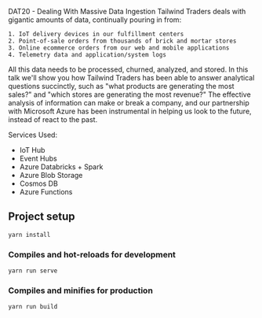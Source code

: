 DAT20 -  Dealing With Massive Data Ingestion 
Tailwind Traders deals with gigantic amounts of data, continually pouring in from:

	1. IoT delivery devices in our fulfillment centers 
	2. Point-of-sale orders from thousands of brick and mortar stores
	3. Online ecommerce orders from our web and mobile applications
	4. Telemetry data and application/system logs

All this data needs to be processed, churned, analyzed, and stored. In this talk we'll show you how Tailwind Traders has been able to answer analytical questions succinctly, such as "what products are generating the most sales?" and "which stores are generating the most revenue?" The effective analysis of information can make or break a company, and our partnership with Microsoft Azure has been instrumental in helping us look to the future, instead of react to the past.

Services Used:
- IoT Hub
- Event Hubs
- Azure Databricks + Spark
- Azure Blob Storage
- Cosmos DB
- Azure Functions

## Project setup
```
yarn install
```

### Compiles and hot-reloads for development
```
yarn run serve
```

### Compiles and minifies for production
```
yarn run build
```
